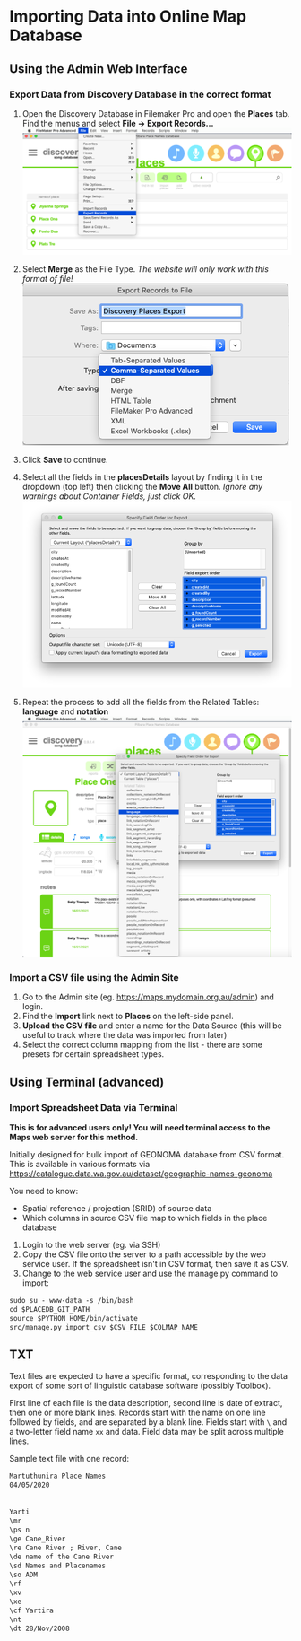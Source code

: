 Importing Data into Online Map Database
=======================================

## Using the Admin Web Interface

### Export Data from Discovery Database in the correct format
1. Open the Discovery Database in Filemaker Pro and open the **Places** tab. Find the menus and select **File -> Export Records...**
![](media/discovery-1-menu.png)

2. Select **Merge** as the File Type. *The website will only work with this format of file!*
![](media/discovery-3-fileopts-csv.png)

3. Click **Save** to continue.

4. Select all the fields in the **placesDetails** layout by finding it in the dropdown (top left) then clicking the **Move All** button. *Ignore any warnings about Container Fields, just click OK.*
![](media/discovery-4-fields.png)

5. Repeat the process to add all the fields from the Related Tables: **language** and **notation**
![](media/discovery-5-morefields.png)


### Import a CSV file using the Admin Site

1. Go to the Admin site (eg. https://maps.mydomain.org.au/admin) and login.
2. Find the **Import** link next to **Places** on the left-side panel.
3. **Upload the CSV file** and enter a name for the Data Source (this will be useful to track where the data was imported from later)
4. Select the correct column mapping from the list - there are some presets for certain spreadsheet types.

## Using Terminal (advanced)

### Import Spreadsheet Data via Terminal
**This is for advanced users only! You will need terminal access to the Maps web server for this method.**

Initially designed for bulk import of GEONOMA database from CSV format. This is available in various formats via https://catalogue.data.wa.gov.au/dataset/geographic-names-geonoma

You need to know:
- Spatial reference / projection (SRID) of source data
- Which columns in source CSV file map to which fields in the place database

1. Login to the web server (eg. via SSH)
2. Copy the CSV file onto the server to a path accessible by the web service user. If the spreadsheet isn't in CSV format, then save it as CSV.
3. Change to the web service user and use the manage.py command to import:
```
sudo su - www-data -s /bin/bash
cd $PLACEDB_GIT_PATH
source $PYTHON_HOME/bin/activate
src/manage.py import_csv $CSV_FILE $COLMAP_NAME
```

## TXT

Text files are expected to have a specific format, corresponding to the data export of some sort of linguistic database software (possibly Toolbox).

First line of each file is the data description, second line is date of extract, then one or more blank lines.
Records start with the name on one line followed by fields, and are separated by a blank line.
Fields start with `\` and a two-letter field name `xx` and data. Field data may be split across multiple lines.

Sample text file with one record:
```
Martuthunira Place Names
04/05/2020


Yarti
\mr
\ps n
\ge Cane_River
\re Cane River ; River, Cane
\de name of the Cane River
\sd Names and Placenames
\so ADM
\rf
\xv
\xe
\cf Yartira
\nt
\dt 28/Nov/2008
```
